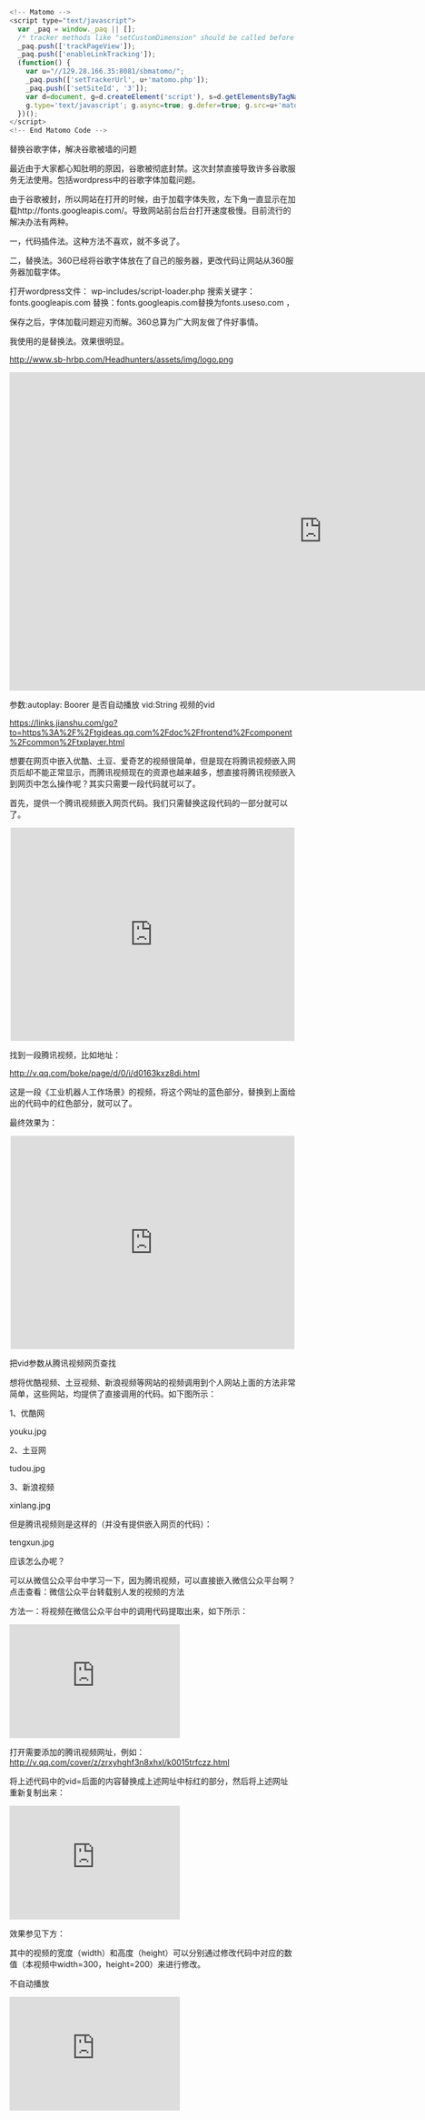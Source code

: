 ```javascript
<!-- Matomo -->
<script type="text/javascript">
  var _paq = window._paq || [];
  /* tracker methods like "setCustomDimension" should be called before "trackPageView" */
  _paq.push(['trackPageView']);
  _paq.push(['enableLinkTracking']);
  (function() {
    var u="//129.28.166.35:8081/sbmatomo/";
    _paq.push(['setTrackerUrl', u+'matomo.php']);
    _paq.push(['setSiteId', '3']);
    var d=document, g=d.createElement('script'), s=d.getElementsByTagName('script')[0];
    g.type='text/javascript'; g.async=true; g.defer=true; g.src=u+'matomo.js'; s.parentNode.insertBefore(g,s);
  })();
</script>
<!-- End Matomo Code -->
```

替换谷歌字体，解决谷歌被墙的问题

最近由于大家都心知肚明的原因，谷歌被彻底封禁。这次封禁直接导致许多谷歌服务无法使用。包括wordpress中的谷歌字体加载问题。

由于谷歌被封，所以网站在打开的时候，由于加载字体失败，左下角一直显示在加载http://fonts.googleapis.com/。导致网站前台后台打开速度极慢。目前流行的解决办法有两种。

一，代码插件法。这种方法不喜欢，就不多说了。

二，替换法。360已经将谷歌字体放在了自己的服务器，更改代码让网站从360服务器加载字体。

打开wordpress文件： wp-includes/script-loader.php   搜索关键字： fonts.googleapis.com  替换：fonts.googleapis.com替换为fonts.useso.com ，

保存之后，字体加载问题迎刃而解。360总算为广大网友做了件好事情。

我使用的是替换法。效果很明显。

http://www.sb-hrbp.com/Headhunters/assets/img/logo.png



<iframe frameborder="0" width="1100" height="560" 
src="https://v.qq.com/txp/iframe/player.html?vid=t30485bq0l5&autoplay=true" allowFullScreen="true" ></iframe>

参数:autoplay: Boorer  是否自动播放
vid:String  视频的vid




https://links.jianshu.com/go?to=https%3A%2F%2Ftgideas.qq.com%2Fdoc%2Ffrontend%2Fcomponent%2Fcommon%2Ftxplayer.html















想要在网页中嵌入优酷、土豆、爱奇艺的视频很简单，但是现在将腾讯视频嵌入网页后却不能正常显示，而腾讯视频现在的资源也越来越多，想直接将腾讯视频嵌入到网页中怎么操作呢？其实只需要一段代码就可以了。

首先，提供一个腾讯视频嵌入网页代码。我们只需替换这段代码的一部分就可以了。

<p style="text-align: center"><iframe class="video_iframe" style="z-index:1;" src="http://v.qq.com/iframe/player.html?vid=t01662frswa&amp;width=500&amp;height=375&amp;auto=0" allowfullscreen="" frameborder="0" height="375" width="500"></iframe></p>

找到一段腾讯视频，比如地址：

http://v.qq.com/boke/page/d/0/i/d0163kxz8di.html

这是一段《工业机器人工作场景》的视频，将这个网址的蓝色部分，替换到上面给出的代码中的红色部分，就可以了。

最终效果为：

<p style="text-align: center"><iframe class="video_iframe" style="z-index:1;" src="http://v.qq.com/iframe/player.html?vid=d0163kxz8di&amp;width=500&amp;height=375&amp;auto=0" allowfullscreen="" frameborder="0" height="375" width="500"></iframe></p>

把vid参数从腾讯视频网页查找

想将优酷视频、土豆视频、新浪视频等网站的视频调用到个人网站上面的方法非常简单，这些网站，均提供了直接调用的代码。如下图所示：

1、优酷网

youku.jpg

2、土豆网

tudou.jpg

3、新浪视频

xinlang.jpg

但是腾讯视频则是这样的（并没有提供嵌入网页的代码）：

tengxun.jpg

应该怎么办呢？

可以从微信公众平台中学习一下，因为腾讯视频，可以直接嵌入微信公众平台啊？点击查看：微信公众平台转载别人发的视频的方法

方法一：将视频在微信公众平台中的调用代码提取出来，如下所示：

<iframe class="video_iframe" style=" z-index:1; " src="http://v.qq.com/iframe/player.html?vid=m0137rrajuc&amp;width=300&amp;height=200&amp;auto=0" allowfullscreen="" frameborder="0" height="200" width="300"></iframe>

打开需要添加的腾讯视频网址，例如：http://v.qq.com/cover/z/zrxyhghf3n8xhxl/k0015trfczz.html

将上述代码中的vid=后面的内容替换成上述网址中标红的部分，然后将上述网址重新复制出来：

<iframe class="video_iframe" style=" z-index:1; " src="http://v.qq.com/iframe/player.html?vid=k0015trfczz&amp;width=300&amp;height=200&amp;auto=0" allowfullscreen="" frameborder="0" height="200" width="300"></iframe>

效果参见下方：

 

其中的视频的宽度（width）和高度（height）可以分别通过修改代码中对应的数值（本视频中width=300，height=200）来进行修改。

不自动播放

<iframe class="video_iframe" style=" z-index:1; " src="http://v.qq.com/iframe/player.html?vid=k0344pfymze&tiny=0&auto=0&isAutoPlay=false;width=300&amp;height=200&amp;auto=0" allowfullscreen="" frameborder="0" height="200" width="300"></iframe>

